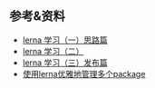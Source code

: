 ## 参考&资料
- [lerna 学习（一）思路篇](https://www.notion.so/lerna-46698561615e401bb0c354b6d80d3cba)
- [lerna 学习（二）](https://www.notion.so/lerna-b9fb718a0ce74664884ea61112938c91)
- [lerna 学习（三）发布篇](https://www.notion.so/lerna-b96d60a9f4494121990337b2b858870c)
- [使用lerna优雅地管理多个package](https://zhuanlan.zhihu.com/p/35237759)